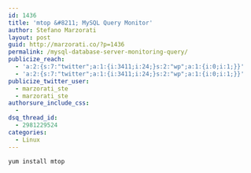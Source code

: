 ```yaml
---
id: 1436
title: 'mtop &#8211; MySQL Query Monitor'
author: Stefano Marzorati
layout: post
guid: http://marzorati.co/?p=1436
permalink: /mysql-database-server-monitoring-query/
publicize_reach:
  - 'a:2:{s:7:"twitter";a:1:{i:3411;i:24;}s:2:"wp";a:1:{i:0;i:1;}}'
  - 'a:2:{s:7:"twitter";a:1:{i:3411;i:24;}s:2:"wp";a:1:{i:0;i:1;}}'
publicize_twitter_user:
  - marzorati_ste
  - marzorati_ste
authorsure_include_css:
  - 
dsq_thread_id:
  - 2981229524
categories:
  - Linux
---
```

`yum install mtop`